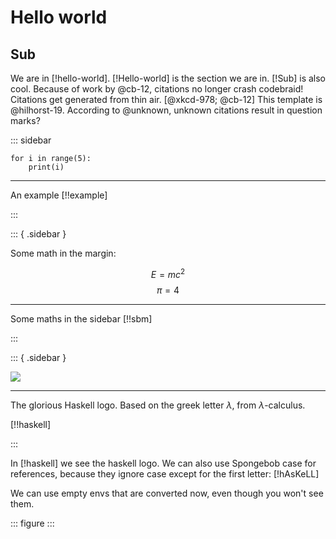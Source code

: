 # Hello world

## Sub

We are in [!hello-world].
[!Hello-world] is the section we are in.
[!Sub] is also cool.
Because of work by @cb-12, citations no longer crash codebraid!
Citations get generated from thin air. [@xkcd-978; @cb-12]
This template is @hilhorst-19.
According to @unknown, unknown citations result in question marks?

::: sidebar

```{ .python .cb.nb }
for i in range(5):
    print(i)
```

---

An example [!!example]

:::

::: { .sidebar }

Some math in the margin:

$$E = mc^2$$
$$π = 4$$

---

Some maths in the sidebar [!!sbm]

:::

::: { .sidebar }

![](https://www.haskell.org/img/haskell-logo.svg)

---

The glorious Haskell logo.
Based on the greek letter $λ$, from $λ$-calculus.

[!!haskell]

:::

In [!haskell] we see the haskell logo.
We can also use Spongebob case for references, because they ignore case except for the first letter: [!hAsKeLL]

We can use empty envs that are converted now, even though you won't see them.

::: figure
:::

<!-- \lipsum -->
